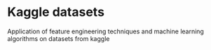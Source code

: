 # Kaggle datasets
Application of feature engineering techniques and machine learning algorithms on datasets from kaggle
